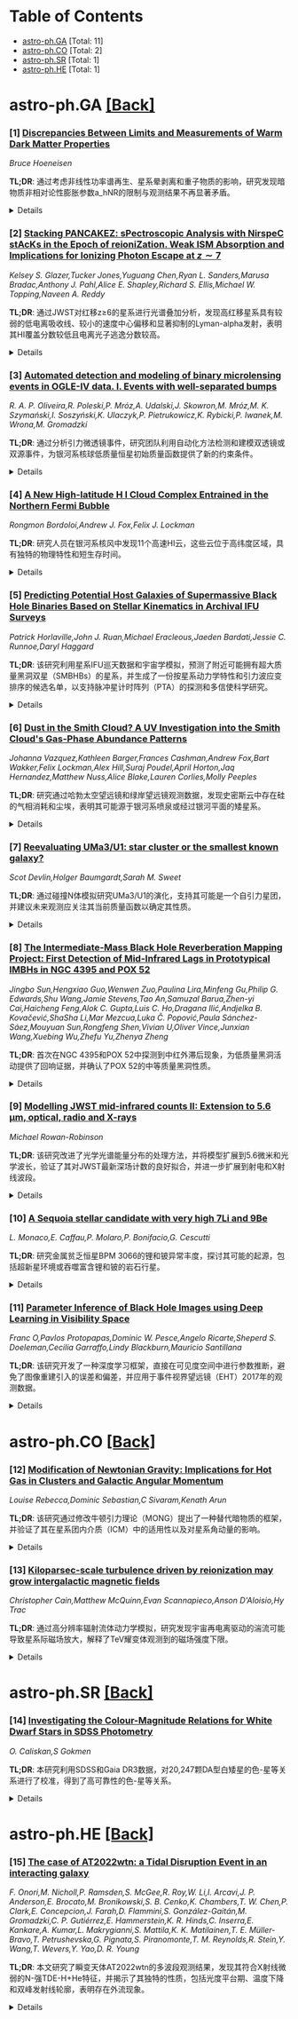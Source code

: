 <div id=toc></div>

# Table of Contents

- [astro-ph.GA](#astro-ph.GA) [Total: 11]
- [astro-ph.CO](#astro-ph.CO) [Total: 2]
- [astro-ph.SR](#astro-ph.SR) [Total: 1]
- [astro-ph.HE](#astro-ph.HE) [Total: 1]


<div id='astro-ph.GA'></div>

# astro-ph.GA [[Back]](#toc)

### [1] [Discrepancies Between Limits and Measurements of Warm Dark Matter Properties](https://arxiv.org/abs/2504.21031)
*Bruce Hoeneisen*

**TL;DR**: 通过考虑非线性功率谱再生、星系晕剥离和重子物质的影响，研究发现暗物质非相对论性膨胀参数a_hNR的限制与观测结果不再显著矛盾。


<details>
  <summary>Details</summary>

Background: 目前对暗物质非相对论性膨胀参数a_hNR的限制与观测结果存在矛盾，研究试图理解这种矛盾。

Data: 观测数据包括银河系卫星星系的最小晕质量。

Method: 研究考虑了非线性功率谱再生、星系晕剥离和重子物质的影响。

Result: 研究发现，在考虑这些现象后，a_hNR的限制与观测结果不再显著矛盾。

Abstract: A limit on the expansion parameter a_hNR at which dark matter becomes
non-relativistic has been obtained from the observed minimum halo mass hosting
Milky Way satellites. This limit is in disagreement with measurements. In the
present study, we attempt to understand this disagreement. We find that the
limit does not include the following phenomena: non-linear regeneration of the
power spectrum of density perturbations, the stripping of galaxy halos by
neighboring galaxies, and baryons that act as cold dark matter. Considering
these phenomena, we find that there is no longer a significant discrepancy
between the limit and the measurements.

</details>

### [2] [Stacking PANCAKEZ: sPectroscopic Analysis with NirspeC stAcKs in the Epoch of reioniZation. Weak ISM Absorption and Implications for Ionizing Photon Escape at $z\sim7$](https://arxiv.org/abs/2504.21080)
*Kelsey S. Glazer,Tucker Jones,Yuguang Chen,Ryan L. Sanders,Marusa Bradac,Anthony J. Pahl,Alice E. Shapley,Richard S. Ellis,Michael W. Topping,Naveen A. Reddy*

**TL;DR**: 通过JWST对红移z≥6的星系进行光谱叠加分析，发现高红移星系具有较弱的低电离吸收线、较小的速度中心偏移和显著抑制的Lyman-alpha发射，表明其HI覆盖分数较低且电离光子逃逸分数较高。


<details>
  <summary>Details</summary>

Background: 当前研究利用JWST对红移z≥6的星系进行光谱分析，填补了高红移星系性质研究的空白，特别是在再电离时期星系及其弥散星际介质的特性方面。

Data: 研究使用了64个红移z_spec=6.0-9.4的星系样本，这些星系具有NIRSpec中分辨率数据。

Method: 采用光谱叠加分析方法，测量了低电离物种吸收特征、透射Lyman-alpha发射和星云发射线的等效宽度及速度中心。

Result: 研究发现高红移星系的低电离吸收线较弱（EW(LIS)≈1Å），速度中心偏移较小（v_cen,LIS≈-20±50 km/s），Lyman-alpha发射显著抑制（EW(Lyα)≈5Å），表明其HI覆盖分数较低且电离光子逃逸分数较高；此外，Lyman-alpha发射星系的Hβ等效宽度较高（EW(Hβ)≈170±4Å），并检测到星云C IV发射，表明其电离效率较高。

Abstract: We present a spectral stacking analysis of galaxies at $z\geq6$ observed with
the James Webb Space Telescope (JWST). We curate a sample of $64$ galaxies
spanning redshifts $z_{\rm spec} = 6.0 - 9.4$ which have NIRSpec medium
resolution data. The stacks achieve sufficient signal-to-noise to measure
equivalent widths (EW) and velocity centroids ($v_{\rm{cen}}$) of
low-ionization species (LIS) absorption features, transmitted Lyman-alpha
($\rm{Ly\alpha}$) emission, and nebular emission lines. Overall, we find our
sample has weaker LIS absorption lines ($\rm{EW}(\rm{LIS}) \approx 1 \r{A}$),
smaller $v_{\rm{cen,LIS}} \approx -20 \pm 50~ \rm{km} \; \rm{s}^{-1}$, and
significantly suppressed $\rm{Ly\alpha}$ emission ($\rm{EW}(\rm{Ly\alpha})
\approx 5~\r{A}$), compared to similar studies undertaken at lower redshift.
The weaker LIS absorption may suggest a lower covering fraction of HI and
larger escape fraction of ionizing photons from our sample. Additionally, the
smaller blueshifted $v_{\rm{cen,LIS}}$ indicates less prevalent or weaker
outflows in $z>6$ galaxies. Stacking our sub-sample of $\rm{Ly\alpha}$ emitters
(LAEs), we find high EW$(\rm{H}\beta) \approx 170 \pm 4~\r{A}$ and a detection
of nebular $\rm{C}\; \rm{IV}$ emission suggesting higher $\xi_{ion}$ in LAEs at
$z>6$. This work showcases the enormous potential for stacked JWST spectra
revealing properties of galaxies and their diffuse interstellar medium in the
epoch of reionization.

</details>

### [3] [Automated detection and modeling of binary microlensing events in OGLE-IV data. I. Events with well-separated bumps](https://arxiv.org/abs/2504.21085)
*R. A. P. Oliveira,R. Poleski,P. Mróz,A. Udalski,J. Skowron,M. Mróz,M. K. Szymański,I. Soszyński,K. Ulaczyk,P. Pietrukowicz,K. Rybicki,P. Iwanek,M. Wrona,M. Gromadzki*

**TL;DR**: 通过分析引力微透镜事件，研究团队利用自动化方法检测和建模双透镜或双源事件，为银河系核球低质量恒星初始质量函数提供了新的约束条件。


<details>
  <summary>Details</summary>

Background: 引力微透镜是研究银河系核球低质量恒星初始质量函数（IMF）的最佳工具，尤其是在拥挤区域。核球IMF可以通过哈勃空间望远镜测量的光度函数获得，但需要了解核球中双星系统的统计特性。

Data: 研究使用了光学引力透镜实验（OGLE）的十年光变曲线数据，覆盖了9个高频率和112个低频率观测区域。

Method: 采用完全自动化的方法检测和建模双透镜或双源事件，包括改进的事件检测算法和马尔可夫链蒙特卡洛与嵌套采样方法进行模型拟合。

Result: 研究团队检测到107个双事件，经过筛选后确认55个为双透镜事件和52个为双源事件，其爱因斯坦时间尺度分布集中在35-40天，质量比和源通量比分布平坦，为核球IMF的统计特性提供了重要约束。

Abstract: Gravitational microlensing depends primarily on the lens mass and presents a
larger occurrence rate in crowded regions, which makes it the best tool to
uncover the initial mass function (IMF) of low-mass stars in the Galactic
bulge. The bulge IMF can be obtained from the luminosity function measured with
the Hubble Space Telescope if one knows the statistics of binary stellar
systems in the bulge. We aim to analyse a statistically significant number of
binary-lens/single-source and single-lens/binary-source events, in order to
explore the lower-mass end of the bulge IMF even in unresolved binary systems.
This paper deals with events with clearly separated bumps and no caustic
crossing or approach, whereas other types will be analysed in following works.
A fully-automated approach in the search and modeling of binary events was
implemented. Event detection was carried out with a modified version of the
algorithm used in previous studies. Model fitting was carried out with Markov
chain Monte Carlo and nested sampling methods, in order to find the most
probable solution among binary lens or binary source models. We retrieved 107
binary events in Optical Gravitational Lensing Experiment (OGLE) light curves
spanning ten years in 9 high-cadence and 112 low-cadence fields towards the
bulge. Several criteria were applied to reduce false positives, resulting in 55
most likely binary lenses and 52 binary sources. The tools were effective
detecting a bona-fide sample of binary events, with a distribution of Einstein
timescales around 35-40 days and flat distributions for mass ratio and source
flux ratio. After proper consideration of detection efficiency, the statistics
for binary fraction and mass ratio will provide valuable constraints for the
bulge IMF.

</details>

### [4] [A New High-latitude H I Cloud Complex Entrained in the Northern Fermi Bubble](https://arxiv.org/abs/2504.21091)
*Rongmon Bordoloi,Andrew J. Fox,Felix J. Lockman*

**TL;DR**: 研究人员在银河系核风中发现11个高速HI云，这些云位于高纬度区域，具有独特的物理特性和短生存时间。


<details>
  <summary>Details</summary>

Background: 银河系的核风区域存在高速HI云，但此前的研究对高纬度区域的探测灵敏度不足，且这些云的生存时间和物理特性尚不清楚。

Data: 使用Green Bank Telescope的21 cm观测数据，覆盖QSO 1H1613-097周围3.2度×6.2度的区域。

Method: 通过深度21 cm观测，探测HI云的柱密度、速度范围和空间结构。

Result: 发现11个高速HI云，其中8个被空间分辨，显示4-28 pc的尺寸、峰值柱密度为log(NHI/cm²) = 17.9-18.7，HI质量高达1470 M⊙，部分云具有内部速度梯度。

Abstract: We report the discovery of eleven high-velocity HI clouds at Galactic
latitudes of 25-30 degrees, likely embedded in the Milky Way's nuclear wind.
The clouds are detected with deep Green Bank Telescope 21 cm observations of a
$3.2^\circ \times 6.2^\circ$ field around QSO 1H1613-097, located behind the
northern Fermi Bubble. Our measurements reach $3\sigma$ limits on $
N_{\mathrm{HI}}$ as low as $3.1 \times 10^{17}$ cm$^{-2}$, more than twice as
sensitive as previous HI studies of the Bubbles. The clouds span $-180 \leq
v_{\mathrm{LSR}} \leq -90$ km/s and are the highest-latitude 21 cm HVCs
detected inside the Bubbles. Eight clouds are spatially resolved, showing
coherent structures with sizes of 4-28 pc, peak column densities of
$\log(N_{\mathrm{HI}}/\mathrm{cm}^2) = 17.9\text{-}18.7$, and HI masses up to
1470 $M_\odot$. Several exhibit internal velocity gradients. Their presence at
such high latitudes is surprising, given the short expected survival times for
clouds expelled from the Galactic Center. These objects may be fragments of a
larger cloud disrupted by interaction with the surrounding hot gas.

</details>

### [5] [Predicting Potential Host Galaxies of Supermassive Black Hole Binaries Based on Stellar Kinematics in Archival IFU Surveys](https://arxiv.org/abs/2504.21145)
*Patrick Horlaville,John J. Ruan,Michael Eracleous,Jaeden Bardati,Jessie C. Runnoe,Daryl Haggard*

**TL;DR**: 该研究利用星系IFU巡天数据和宇宙学模拟，预测了附近可能拥有超大质量黑洞双星（SMBHBs）的星系，并生成了一份按星系动力学特性和引力波应变排序的候选名单，以支持脉冲星计时阵列（PTA）的探测和多信使科学研究。


<details>
  <summary>Details</summary>

Background: 超大质量黑洞双星（SMBHBs）在星系中心发射纳赫兹频段的连续引力波（GWs），脉冲星计时阵列（PTA）实验旨在探测首个此类系统。然而，由于定位区域内候选星系数量庞大，准确识别引力波探测到的SMBHB宿主星系具有挑战性。

Data: 研究使用了星系IFU巡天的档案数据，结合宇宙学模拟，分析了附近大质量星系的恒星动力学特征。

Method: 通过分析星系的恒星动力学特征（如慢旋转和强动力学/光度学不对齐），结合宇宙学模拟，预测了可能拥有SMBHBs的星系。

Result: 研究生成了一份按星系动力学特性和引力波应变排序的候选星系名单，可用于PTA的针对性探测、验证其他方法识别的候选SMBHBs，以及选择望远镜后续确认的候选反冲活动星系核（AGN）和近距离双活动星系核。

Abstract: Supermassive black hole binaries (SMBHBs) at the centers of galaxies emit
continuous gravitational waves (GWs) at nanohertz frequencies, and ongoing
pulsar timing array (PTA) experiments aim to detect the first individual
system. Identifying the exact host galaxy of a SMBHB detected in GWs is
paramount for a variety of multi-messenger science cases, but it will be
challenging due to the large number of candidate galaxies in the sky
localization region. Here, we apply recent insights on the distinct
characteristics of SMBHB host galaxies to archival galaxy datasets, to predict
which nearby massive galaxies are most likely to host SMBHBs detectable by
PTAs. Specifically, we use archival galaxy IFU surveys to search for nearby
galaxies with distinct stellar kinematic signatures of SMBHB host galaxies, as
informed by cosmological simulations. These distinct stellar kinematic
signatures, including slow rotation and strong kinematic/photometric
misalignments, are a hallmark of recent major galaxy mergers that led to the
formation of SMBHBs in these galaxies. We produce a list of nearby massive
galaxies that may currently host SMBHBs, ranked by a combination of their host
galaxy stellar kinematic properties and their hypothetical GW strain. We
discuss how our ranked list can be used (1) for targeted searches for
individual sources of continuous GWs by PTAs, (2) to corroborate candidate
SMBHBs identified through other approaches, and (3) to select candidate
recoiling AGN and closely-separated (<100 pc) dual AGN for telescope follow-up
confirmation.

</details>

### [6] [Dust in the Smith Cloud? A UV Investigation into the Smith Cloud's Gas-Phase Abundance Patterns](https://arxiv.org/abs/2504.21212)
*Johanna Vazquez,Kathleen Barger,Frances Cashman,Andrew Fox,Bart Wakker,Felix Lockman,Alex Hill,Suraj Poudel,April Horton,Jaq Hernandez,Matthew Nuss,Alice Blake,Lauren Corlies,Molly Peeples*

**TL;DR**: 研究通过哈勃太空望远镜和绿岸望远镜观测数据，发现史密斯云中存在硅的气相消耗和尘埃，表明其可能源于银河系喷泉或经过银河平面的矮星系。


<details>
  <summary>Details</summary>

Background: 史密斯云是一个高速云（HVC），正在接近银河系，并显示出与银河系盘相互作用的迹象。研究旨在通过分析其金属丰度和气相化学消耗模式，揭示其起源。

Data: 使用了哈勃太空望远镜（HST）/宇宙起源光谱仪（COS）对两颗背景类星体的紫外吸收线观测数据，以及绿岸望远镜（GBT）的H I 21厘米发射线观测数据。

Method: 通过紫外吸收线观测和H I 21厘米发射线观测，分析了史密斯云的金属丰度和气相化学消耗模式。

Result: 研究发现史密斯云中存在硅的气相消耗（[Si/S]=−0.72^{+0.26}_{-0.24}和[Si/O]_{3σ}≲−0.05），表明其内部存在尘埃，可能源于银河系喷泉或经过银河平面的矮星系。

Abstract: The Smith Cloud is a high-velocity cloud (HVC) on its final approach to the
Milky Way that shows evidence of interaction with the Galaxy's disk. We
investigate the metallicity and gas-phase chemical depletion patterns in this
HVC using UV absorption-line observations toward two background QSOs taken with
the Hubble Space Telescope (HST)/Cosmic Origin Spectrograph (COS) and H I 21-cm
emission-line observations taken with Green Bank Telescope (GBT). We find
evidence of silicon gas-phase depletion with [Si/S]$=\,-0.72^{+0.26}_{-0.24}$
and [Si/O]$_{3\sigma}\,\lesssim\,-0.05$, implying the presence of dust within
the Smith Cloud. Because dust is galactic in origin, this HVC could trace the
return leg of a Galactic fountain or a dwarf galaxy that passed through the
Galactic plane.

</details>

### [7] [Reevaluating UMa3/U1: star cluster or the smallest known galaxy?](https://arxiv.org/abs/2504.21301)
*Scot Devlin,Holger Baumgardt,Sarah M. Sweet*

**TL;DR**: 通过碰撞N体模拟研究UMa3/U1的演化，支持其可能是一个自引力星团，并建议未来观测应关注其当前质量函数以确定其性质。


<details>
  <summary>Details</summary>

Background: UMa3/U1是目前发现的最暗弱的银河系卫星，其大内部速度弥散和长期生存的可能性使其被认为可能是一个矮星系。

Data: UMa3/U1的半光半径为3±1 pc，绝对V波段星等为+2.2±0.4。

Method: 使用包含恒星演化和银河系外部潮汐场的碰撞N体模拟，部分模拟包括原始双星。

Result: 模拟显示UMa3/U1剩余寿命为2.7±0.4 Gyr，其大速度弥散可被成功重现，支持其可能是一个自引力星团。

Abstract: Ursa Major III/UNIONS 1 (UMa3/U1) is the faintest Milky Way satellite
discovered to date, exhibiting a half-light radius of 3 $\pm$ 1 pc and an
absolute V-band magnitude of +2.2 $\pm$ 0.4. Previous studies suggest UMa3/U1
is a dwarf galaxy, based on its large internal velocity dispersion and the
improbability (indicated by dynamical cluster simulations) of its long-term
survival if it were a dark-matter-free star cluster. In this paper, we model
the evolution of UMa3/U1 as a star cluster using collisional N-body simulations
that include a description of stellar evolution and the external tidal field of
the Milky Way, with some simulations including primordial binaries. We find
that UMa3/U1 has a substantial remaining lifetime of 2.7 $\pm$ 0.4 Gyr,
primarily due to the retention of compact stellar remnants within the cluster.
This retention is facilitated by mass segregation and the preferential loss of
low-mass stars. Furthermore, we demonstrate that the observed large velocity
dispersion of UMa3/U1 can be successfully reproduced. These results support the
possibility that UMa3/U1 is a self-gravitating star cluster. Our simulations
reveal that modelling UMa3/U1 as a dark matter free star cluster produces a
markedly altered present-day mass function, driven by a strong depletion of
low-mass stars. However, the degree of mass segregation among the visible stars
is not statistically significant. We therefore recommend that future
observations of UMa3/U1 and other very small Milky Way satellites focus on
measuring their present-day mass functions to determine their nature.

</details>

### [8] [The Intermediate-Mass Black Hole Reverberation Mapping Project: First Detection of Mid-Infrared Lags in Prototypical IMBHs in NGC 4395 and POX 52](https://arxiv.org/abs/2504.21711)
*Jingbo Sun,Hengxiao Guo,Wenwen Zuo,Paulina Lira,Minfeng Gu,Philip G. Edwards,Shu Wang,Jamie Stevens,Tao An,Samuzal Barua,Zhen-yi Cai,Haicheng Feng,Alok C. Gupta,Luis C. Ho,Dragana Ilić,Andjelka B. Kovačević,ShaSha Li,Mar Mezcua,Luka Č. Popović,Paula Sánchez-Sáez,Mouyuan Sun,Rongfeng Shen,Vivian U,Oliver Vince,Junxian Wang,Xuebing Wu,Zhefu Yu,Zhenya Zheng*

**TL;DR**: 首次在NGC 4395和POX 52中探测到中红外滞后现象，为低质量黑洞活动提供了回响证据，并确认了POX 52的中等质量黑洞性质。


<details>
  <summary>Details</summary>

Background: 中等质量黑洞（IMBHs）的研究对于理解黑洞种子过程和早期宇宙中超大质量黑洞的形成至关重要。NGC 4395和POX 52是两个典型的IMBH宿主星系，均表现出低质量黑洞活动的多线证据。

Data: 使用了存档的光学数据和来自广域红外巡天探测器（WISE）的观测数据。

Method: 通过测量中红外滞后时间，并基于尘埃环与宽线区尺寸的经验关系，约束了黑洞质量。

Result: 在NGC 4395和POX 52中分别探测到3.0^{+2.4}_{-1.9}天和35.2^{+14.2}_{-11.7}天的中红外滞后时间，确认了POX 52的中等质量黑洞性质（log(M_BH/M_sun) = 5.5 ± 0.37）。此外，POX 52的长期光学连续监测显示轻微的波段间滞后（≲1天），但未检测到显著的夜间快速变异性。

Abstract: The search for robust evidence of intermediate-mass black holes (IMBHs) is
crucial for understanding black hole seeding process and the formation of
supermassive black holes in the early Universe. NGC 4395 and POX 52 are two
prototypical IMBH hosts, both exhibiting multi-line evidence of low-mass black
hole activity. Here, we report the first detection of mid-infrared (MIR) lags
in response to optical variability, with measurements of $3.0^{+2.4}_{-1.9}$
days for NGC 4395 and $35.2^{+14.2}_{-11.7}$ days for POX~52 at $3.4$ $\mu$m,
respectively, using archival optical data and observations from the Wide-field
Infrared Survey Explorer (WISE). This detection provides the first
reverberation evidence of low-mass black hole activity in POX 52. The time lags
of these two low-mass, low-luminosity active galactic nuclei (AGNs) generally
follow the extent of the $R_{\rm dust}-L_{\rm 5100}$ relation found in
higher-mass AGNs. Based on an empirical relation between the broad-line region
and dusty torus size, we constrain the black hole mass of POX 52 to log($M_{\rm
BH}$/$M_\odot$) = 5.5 $\pm$ 0.37 (systemic and statistical errors), confirming
its IMBH nature. Furthermore, long-term optical continuum monitoring of POX 52
reveals a mild inter-band lag of $\lesssim$ 1 day. However, no significant
intranight variability was detected during its one-night, high-cadence
monitoring, which we attribute to the longer duty cycle of fast variability in
POX 52 compared to that in NGC 4395.

</details>

### [9] [Modelling JWST mid-infrared counts II: Extension to 5.6 μm, optical, radio and X-rays](https://arxiv.org/abs/2504.21720)
*Michael Rowan-Robinson*

**TL;DR**: 该研究改进了光学光谱能量分布的处理方法，并将模型扩展到5.6微米和光学波长，验证了其对JWST最新深场计数的良好拟合，并进一步扩展到射电和X射线波段。


<details>
  <summary>Details</summary>

Background: 在2009年提出的中红外（8-24微米）源计数模型已被证明能很好地拟合JWST在7.7-21微米的深场计数，表明尘埃恒星形成星系的演化已被较好理解。

Data: 使用了IRAS、ISO、Spitzer任务的中红外（8-24微米）源计数数据，以及JWST在7.7-21微米的深场计数数据。

Method: 改进了光学光谱能量分布（SEDs）的处理方法，并将模型扩展到5.6微米和光学波长，进一步扩展到射电和X射线波段。

Result: 模型对JWST最新深场计数表现出良好的拟合效果，并提供了多种波长和通量密度下的预测红移分布。

Abstract: In Paper I (Rowan-Robinson 2024), models derived in 2009 to fit mid-infrared
(8-24 micron) source counts from the IRAS, ISO and Spitzer missions, were found
to provide an excellent fit to deep counts at 7.7-21 mu with JWST,
demonstrating that the evolution of dusty star-forming galaxies is well
understood. Here the treatment of optical spectral energy distributions (SEDs)
is improved and the counts are extended to 5.6 mu and optical wavelengths. The
models proved a good fit to the latest, deeper, JWST counts. The models are
also extended to radio and X-ray wavelengths. Predicted redshift distributions
are given for a range of wavelengths and flux-densities.

</details>

### [10] [A Sequoia stellar candidate with very high 7Li and 9Be](https://arxiv.org/abs/2504.21823)
*L. Monaco,E. Caffau,P. Molaro,P. Bonifacio,G. Cescutti*

**TL;DR**: 研究金属贫乏恒星BPM 3066的锂和铍异常丰度，探讨其可能的起源，包括超新星环境或吞噬富含锂和铍的岩石行星。


<details>
  <summary>Details</summary>

Background: 金属贫乏恒星BPM 3066属于逆行晕，其光谱中意外显示出强烈的锂特征，研究旨在揭示其丰度异常的起源。

Data: 使用UVES/VLT高分辨率光谱数据。

Method: 采用ATLAS9和ATLAS12模型大气及MyGIsFOS代码进行局部热力学平衡化学丰度分析，并使用galpy代码分析轨道特性。

Result: BPM 3066显示出锂和铍的异常丰度，以及Si、Al、Sr、Y、Zr和Ba的过量，其轨道为高度偏心的逆行轨道，可能是Sequoia/Thamnos吸积星系的候选成员。

Abstract: Aims. The metal-poor star BPM 3066 belongs to the retrograde halo and
presents unexpectedly strong spectral features of lithium. To gain insight into
the origin of this peculiar abundance, we investigate the chemistry and
kinematic properties of this star. Methods. We performed a local thermodynamic
equilibrium chemical abundance analysis of UVES/VLT high-resolution spectra of
BPM 3066 using ATLAS9 and ATLAS12 model atmospheres and the MyGIsFOS code. We
further characterised the orbital properties of the star by integrating its
orbit and analysing its integrals of motion using the galpy code. Results. The
star BPM 3066 shows an exceptional overabundance of both lithium and beryllium.
The abundances are A(Li) = 3.0 and A(Be) = 2.1, which are respectively about
0.8 and 2.2 dex higher than the Li and Be abundances expected at [Fe/H] = -1.5,
the metallicity of the star. The observed ratio 7Li/9Be is 7.9, which is close
to that expected from a synthesis by spallation processes. Overabundances of
Si, Al, and of the neutron capture elements Sr,Y, Zr, and Ba are also measured.
Kinematically, BPM 3066 has an eccentric, strongly retrograde orbit, confined
to a height lower than 1 kpc from the galactic plane, and it is a candidate
member of the Sequoia/Thamnos accreted galaxy. Conclusions. The processes
leading to the 7Li and 9Be synthesis could have occurred in the environment of
a hypernova. This is supported by some abundance anomalies like the high value
of Si, [Si/Fe]=1.2 and [Si/O]=1.1. However, the simultaneous high values of N,
Na, Al, Sc, Ti, and Cu are at odds with the expectations from a hypernova.
Alternatively, the abundances of BPM 3066 could result from the engulfing of
rocky planets that were rich in spallated Li and Be. In both cases, it is
remarkable that such an extreme abundance pattern has been found in a star
belonging to the Sequoia/Thamnos accreted galaxy.

</details>

### [11] [Parameter Inference of Black Hole Images using Deep Learning in Visibility Space](https://arxiv.org/abs/2504.21840)
*Franc O,Pavlos Protopapas,Dominic W. Pesce,Angelo Ricarte,Sheperd S. Doeleman,Cecilia Garraffo,Lindy Blackburn,Mauricio Santillana*

**TL;DR**: 该研究开发了一种深度学习框架，直接在可见度空间中进行参数推断，避免了图像重建引入的误差和偏差，并应用于事件视界望远镜（EHT）2017年的观测数据。


<details>
  <summary>Details</summary>

Background: 传统上，模型比较是在图像空间中进行的，但成像算法在恢复结构时会引入不确定性。

Data: 使用了2017年EHT观测活动获得的真实数据以及基于广义相对论磁流体动力学（GRMHD）模拟生成的合成数据。

Method: 开发了一种深度学习框架，直接在可见度空间中进行参数推断，避免了图像重建的潜在误差和偏差。

Result: 目前未能对磁场状态、自旋和R_high等参数得出有意义的约束，但研究表明通过持续监测源可以恢复自旋和R_high，未来加入光谱或偏振信息将显著提升框架性能。

Abstract: Using very long baseline interferometry, the Event Horizon Telescope (EHT)
collaboration has resolved the shadows of two supermassive black holes. Model
comparison is traditionally performed in image space, where imaging algorithms
introduce uncertainties in the recovered structure. Here, we develop a deep
learning framework to perform parameter inference in visibility space, directly
using the data measured by the interferometer without introducing potential
errors and biases from image reconstruction. First, we train and validate our
framework on synthetic data derived from general relativistic
magnetohydrodynamics (GRMHD) simulations that vary in magnetic field state,
spin, and $R_\mathrm{high}$. Applying these models to the real data obtained
during the 2017 EHT campaign, and only considering total intensity, we do not
derive meaningful constraints on either of these parameters. At present, our
method is limited both by theoretical uncertainties in the GRMHD simulations
and variation between snapshots of the same underlying physical model. However,
we demonstrate that spin and $R_\mathrm{high}$ could be recovered using this
framework through continuous monitoring of our sources, which mitigates
variations due to turbulence. In future work, we anticipate that including
spectral or polarimetric information will greatly improve the performance of
this framework.

</details>

<div id='astro-ph.CO'></div>

# astro-ph.CO [[Back]](#toc)

### [12] [Modification of Newtonian Gravity: Implications for Hot Gas in Clusters and Galactic Angular Momentum](https://arxiv.org/abs/2504.21021)
*Louise Rebecca,Dominic Sebastian,C Sivaram,Kenath Arun*

**TL;DR**: 该研究通过修改牛顿引力理论（MONG）提出了一种替代暗物质的框架，并验证了其在星系团内介质（ICM）中的适用性以及对星系角动量的影响。


<details>
  <summary>Details</summary>

Background: 由于暗物质探测实验的负面结果，研究者提出了修改牛顿引力理论（MONG）作为替代框架，通过引入额外的引力自能密度项来修正泊松方程。

Data: 研究使用了星系团内介质（ICM）的温度分布数据以及SPARC数据库中星系的数据。

Method: 通过估计粒子在修正引力作用下的速度，验证了MONG在ICM中的适用性；同时通过Chi-square拟合技术比较了MONG预测的星系角动量与暗物质晕的角动量。

Result: MONG预测的粒子速度与ICM温度分布匹配，表明修正引力可以维持流体静力学平衡而无需暗物质；MONG对星系角动量的预测与观测数据高度相关（相关系数为1）。

Abstract: In view of the negative results from various dark matter detection
experiments, we had earlier proposed an alternate theoretical framework through
Modification of Newtonian Gravity (MONG). Here, the Poison's equation is
modified by introducing an additional gravitational self-energy density term
along with the usual dark energy density term. In this work we extend this
model to account for the presence of low-density gas at high temperatures (10^8
K) in the intra cluster medium (ICM) by estimating the velocities to which
particles will be subjected by the modified gravitational force. Considering
that the ICM is under the influence of the cluster's gravity, particle
velocities of the ions in the ICM must be balanced by the cluster's
gravitational force. The particle velocities obtained for various clusters from
their temperature profiles match the velocity produced by the MONG
gravitational force. Thus, the increase in the gravitational potential at the
outskirts of galaxies balances the thermal pressure of the ICM, maintaining
hydrostatic equilibrium without invoking DM. The effect of MONG on the angular
momentum of galaxies is also studied by obtaining a scaling relation between
the angular momentum and the mass of a galaxy. MONG predicts a higher
dependence on mass in comparison to the \Lambda-CDM model. This increased
dependence on mass compensates for the halo contribution to the angular
momentum. The angular momentum from MONG for galaxies from the SPARC database
is compared to the halo angular momentum by a Chi-square fit technique. The
correlation coefficient is found to be unity, showing a replicable result.

</details>

### [13] [Kiloparsec-scale turbulence driven by reionization may grow intergalactic magnetic fields](https://arxiv.org/abs/2504.21082)
*Christopher Cain,Matthew McQuinn,Evan Scannapieco,Anson D'Aloisio,Hy Trac*

**TL;DR**: 通过高分辨率辐射流体动力学模拟，研究发现宇宙再电离驱动的湍流可能导致星系际磁场放大，解释了TeV耀变体观测到的磁场强度下限。


<details>
  <summary>Details</summary>

Background: 星系际介质（IGM）在宇宙再电离期间经历了强烈的加热，导致压力失衡，可能引发小尺度湍流并放大磁场。现有研究的分辨率不足，未能充分揭示这一现象。

Data: 使用分辨率约为100 pc的辐射流体动力学模拟数据。

Method: 采用高分辨率辐射流体动力学模拟方法，研究IGM气体动力学。

Result: 模拟显示，除非IGM在再电离前被预热至远高于100 K，否则大部分IGM会变得湍流。湍流能量谱符合Kolmogorov的k^{-5/3}标度律，且湍流可在1 Gyr内放大磁场，解释了观测到的磁场强度下限。

Abstract: The intergalactic medium (IGM) underwent intense heating that resulted in
pressure disequilibrium in the wake of ionization fronts during cosmic
reionization. The dynamical relaxation to restore pressure balance may have
driven small-scale turbulence and, hence, the amplification of intergalactic
magnetic fields. We investigate this possibility using a suite of $\approx 100$
pc resolution radiation-hydrodynamics simulations of IGM gas dynamics. We show
that as the spatial resolution improves beyond that achieved with most prior
studies, much of the IGM becomes turbulent unless it was pre-heated to $\gg
100~$K before reionization. In our most turbulent simulations, we find that the
gas energy spectrum follows the expected $k^{-5/3}$ Kolmogorov scaling to the
simulation's resolution, and the eddy turnover time of the turbulence is $< 1$
Gyr at $k \approx 1 ~$kpc$^{-1}$. Turbulence will grow magnetic fields, and we
show that the fields grown by reionization-driven turbulence could explain
lower limits on IGM B-field strengths from observations of TeV blazars.

</details>

<div id='astro-ph.SR'></div>

# astro-ph.SR [[Back]](#toc)

### [14] [Investigating the Colour-Magnitude Relations for White Dwarf Stars in SDSS Photometry](https://arxiv.org/abs/2504.21075)
*O. Caliskan,S Gokmen*

**TL;DR**: 本研究利用SDSS和Gaia DR3数据，对20,247颗DA型白矮星的色-星等关系进行了校准，得到了高可靠性的色-星等关系。


<details>
  <summary>Details</summary>

Background: DA型白矮星的色-星等关系（CMRs）在天文学研究中具有重要意义，但现有研究在数据覆盖和精度上仍有不足。

Data: 使用了SDSS的20,247颗白矮星数据，并结合Gaia DR3的三角视差数据，以及银河系尘埃图用于星际消光校正。

Method: 通过匹配SDSS和Gaia DR3数据，计算恒星距离并校正星际消光效应，最终校准了三种色-星等关系。

Result: 校准后的色-星等关系具有高可靠性（R²在0.86到0.95之间），绝对星等的标准偏差在0.26到0.37星等之间。

Abstract: In this study, colour-magnitude relations (CMRs) for DA-type white dwarfs in
the Sloan Digital Sky Survey (SDSS) photometric system were investigated. For
this purpose, the SDSS data for 20,247 white dwarf stars, as provided in the
study by Anguiano et al. (2017), were matched with the Gaia third data release
(Gaia DR3) catalogue to obtain trigonometric parallax ($\varpi$) data. The SDSS
$ugriz$ magnitudes of the stars were corrected for interstellar extinction
using dust maps provided for the Milky Way, and distances from the Sun to the
stars were calculated. The SDSS magnitudes were thus corrected for the effects
of interstellar extinction. For the calibration of the stars, 5,516 white dwarf
stars were selected, with apparent magnitudes brighter than $g_0=21$ mag and
relative parallax errors measured to better than $\sigma_\varpi/\varpi=0.1$.
Subsequently, three separate CMRs were derived for the absolute magnitudes
$M_{\rm g}$, $M_{\rm r}$, and $M_{\rm i}$, each calibrated to two-colour
indices. The coefficient of determination ($R^2$) of the obtained CMRs are
highly reliable in the bf range of 0.86 to 0.95. Moreover, the standard
deviations of the differences between the absolute magnitudes obtained from the
relations and the original ones of the calibration stars range from 0.26 to
0.37 mag.

</details>

<div id='astro-ph.HE'></div>

# astro-ph.HE [[Back]](#toc)

### [15] [The case of AT2022wtn: a Tidal Disruption Event in an interacting galaxy](https://arxiv.org/abs/2504.21686)
*F. Onori,M. Nicholl,P. Ramsden,S. McGee,R. Roy,W. Li,I. Arcavi,J. P. Anderson,E. Brocato,M. Bronikowski,S. B. Cenko,K. Chambers,T. W. Chen,P. Clark,E. Concepcion,J. Farah,D. Flammini,S. González-Gaitán,M. Gromadzki,C. P. Gutiérrez,E. Hammerstein,K. R. Hinds,C. Inserra,E. Kankare,A. Kumar,L. Makrygianni,S. Mattila,K. K. Matilainen,T. E. Müller-Bravo,T. Petrushevska,G. Pignata,S. Piranomonte,T. M. Reynolds,R. Stein,Y. Wang,T. Wevers,Y. Yao,D. R. Young*

**TL;DR**: 本文研究了瞬变天体AT2022wtn的多波段观测结果，发现其符合X射线微弱的N-强TDE-H+He特征，并揭示了其独特的性质，包括光度平台期、温度下降和双峰发射线轮廓，表明存在外流现象。


<details>
  <summary>Details</summary>

Background: AT2022wtn是由Zwicky瞬变设施在SDSSJ232323.79+104107.7星系核中发现的瞬变天体，该星系是一个质量比为10:1的活跃合并对中质量较小的成员。目前对这类天体在合并星系中的研究尚不充分，因此对其观测具有重要意义。

Data: 研究使用了多波段监测数据，包括光谱和测光数据，以及瞬变射电辐射的探测。

Method: 通过多波段监测和分析AT2022wtn的光谱和测光性质，结合对其宿主星系环境的分析，研究了其物理机制。

Result: 观测结果表明AT2022wtn是一个低质量恒星被约10^6太阳质量超大质量黑洞完全撕裂的事件，随后形成了高效的吸积盘并产生了快速膨胀的外流物质。研究还发现合并星系中TDE的发生率可能更高。

Abstract: We present the results from our multi-wavelength monitoring campaign of the
transient AT2022wtn, discovered by the Zwicky Transient Facility in the nucleus
of SDSSJ232323.79+104107.7, the less massive galaxy in an active merging pair
with a mass ratio of ~10:1. AT2022wtn shows spectroscopic and photometric
properties consistent with a X-ray faint N-strong TDE-H+He with a number of
peculiarities. Specifically, a 30-days long plateau at maximum luminosity, a
corresponding dip in temperature and the development of a double-horned N III+
He II line profile. Strong and time-evolving velocity offsets in the TDE broad
emission lines and the detection of a transient radio emission, indicate the
presence of outflows. Overall, the observed properties are consistent with the
full disruption of a low-mass star by a ~10$^{6}$ M$_{\odot}$ SMBH followed by
an efficient disk formation and the launch of a quasi-spherical reprocessing
envelope of fast expanding outflowing material. The observed differences
between the He II and the Hydrogen and N III lines can be explained either with
a spatial separation of the lines emitting region or with a late-time reveal of
shocks from the returning debris streams, as the photosphere recedes. Finally,
we present an extensive analysis of the hosting environment and discuss the
implications for the discovery of two TDEs in interacting galaxy pairs, finding
indication for an over-representation of TDEs in these systems. The AT2022wtn
host galaxy properties suggest that it is in the early stages of the merger,
therefore we may be witnessing the initial enhanced rate of TDEs in interacting
galaxies before the post-starburst phase.

</details>